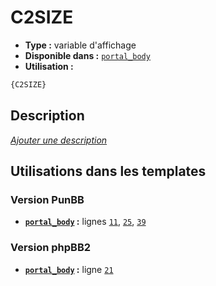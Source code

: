 # C2SIZE
* __Type :__ variable d'affichage
* __Disponible dans :__ [`portal_body`](../tpl/var/portal_body.md)
* __Utilisation :__

```html
{C2SIZE}
```

## Description
[*Ajouter une description*](https://fa-tvars.appspot.com/var/C2SIZE)

## Utilisations dans les templates

### Version PunBB
* __[`portal_body`](../tpl/var/portal_body.md#readme) :__ lignes [`11`](../tpl/src/punbb/portal_body.tpl#L11), [`25`](../tpl/src/punbb/portal_body.tpl#L25), [`39`](../tpl/src/punbb/portal_body.tpl#L39)

### Version phpBB2
* __[`portal_body`](../tpl/var/portal_body.md#readme) :__ ligne [`21`](../tpl/src/subsilver/portal_body.tpl#L21)